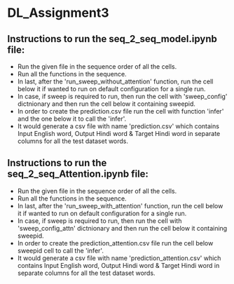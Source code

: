 # DL_Assignment3

## Instructions to run the seq_2_seq_model.ipynb file: 
- Run the given file in the sequence order of all the cells.
- Run all the functions in the sequence.
- In last, after the 'run_sweep_without_attention' function, run the cell below it if wanted to run on default configuration for a single run.
- In case, if sweep is required to run, then run the cell with 'sweep_config' dictnionary and then run the cell below it containing sweepid. 
- In order to create the prediction.csv file run the cell with function 'infer' and the one below it to call the 'infer'.
- It would generate a csv file with name 'prediction.csv' which contains Input English word, Output Hindi word & Target Hindi word in separate columns for all the test dataset words. 



## Instructions to run the seq_2_seq_Attention.ipynb file:
- Run the given file in the sequence order of all the cells.
- Run all the functions in the sequence.
- In last, after the 'run_sweep_with_attention' function, run the cell below it if wanted to run on default configuration for a single run.
- In case, if sweep is required to run, then run the cell with 'sweep_config_attn' dictnionary and then run the cell below it containing sweepid. 
- In order to create the prediction_attention.csv file run the cell below sweepid cell to call the 'infer'.
- It would generate a csv file with name 'prediction_attention.csv' which contains Input English word, Output Hindi word & Target Hindi word in separate columns for all the test dataset words. 
